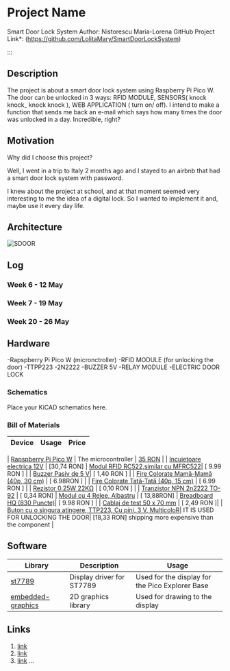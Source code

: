 # Project Name

Smart Door Lock System 
Author: Nistorescu Maria-Lorena
GitHub Project Link*: (https://github.com/LolitaMary/SmartDoorLockSystem)

:::

## Description

The project is about a smart door lock system using Raspberry Pi Pico W. 
The door can be unlocked in 3 ways: RFID MODULE, SENSORS( knock knock_ knock knock ), WEB APPLICATION ( turn on/ off).
I intend to make a function that sends me back an e-mail which says how many times the door was unlocked in a day. Incredible, right?

## Motivation

Why did I choose this project?

Well, I went in a trip to Italy 2 months ago and I stayed to an airbnb that had a smart door lock system with password.

I knew about the project at school, and at that moment seemed very interesting to me the idea of a digital lock.
So I wanted to implement it and, maybe use it every day life.


## Architecture 

![SDOOR](https://github.com/UPB-FILS-MA/upb-fils-ma.github.io/assets/120091173/9e9a5397-384d-43d5-ad6c-95f6c4b8de39)

## Log

<!-- write every week your progress here -->

### Week 6 - 12 May

### Week 7 - 19 May

### Week 20 - 26 May

## Hardware

-Rapspberry Pi Pico W (micronctroller)
-RFID MODULE (for unlocking the door)
-TTPP223
-2N2222
-BUZZER 5V
-RELAY MODULE
-ELECTRIC DOOR LOCK


### Schematics

Place your KiCAD schematics here.

### Bill of Materials

<!-- Fill out this table with all the hardware components that you might need.

The format is 

| [Device](link://to/device) | This is used ... | [price](link://to/store) |



-->

| Device | Usage | Price |
|--------|--------|-------|

| [Rapspberry Pi Pico W](https://www.raspberrypi.com/documentation/microcontrollers/raspberry-pi-pico.html) | The microcontroller | [35 RON](https://www.optimusdigital.ro/en/raspberry-pi-boards/12394-raspberry-pi-pico-w.html) |
| [Incuietoare electrica 12V](https://cleste.ro/incuietoare-electrica-12v.html) | [30,74 RON] 
| [Modul RFID RC522,similar cu MFRC522](https://www.optimusdigital.ro/ro/cautare?controller=search&orderby=position&orderway=desc&search_query=Modul+RFID+RC522+%28similar+cu+MFRC522%29&submit_search= )| [  9.99 RON ] |
| [Buzzer Pasiv de 5 V](https://www.optimusdigital.ro/ro/audio-buzzere/634-buzzer-pasiv-de-5-v.html?search_query=Buzzer+Pasiv+de+5+V%09+%09&results=15)| [ 1,40 RON ] |
| [Fire Colorate Mamă-Mamă (40p, 30 cm)](https://www.optimusdigital.ro/ro/fire-fire-mufate/881-set-fire-mama-mama-40p-15-cm.html?search_query=%09Fire+Colorate+Mama-Mama+%2840p%2C+30+cm%29+%09&results=10) | [ 6.98RON ] |
| [Fire Colorate Tată-Tată (40p, 15 cm)]( https://www.optimusdigital.ro/ro/fire-fire-mufate/884-set-fire-tata-tata-40p-10-cm.html?search_query=%09Fire+Colorate+Tata-Tata+%2840p%2C+15+cm%29&results=10) | [ 6.99 RON  ] |
|  [Rezistor 0.25W 22KΩ](https://www.optimusdigital.ro/ro/componente-electronice-rezistoare/858-rezistor-025w-18k.html?search_query=rezistor&results=120 ) | [  0,10 RON ] |
|  [Tranzistor NPN 2n2222 TO-92](https://www.optimusdigital.ro/ro/componente-electronice-tranzistoare/935-tranzistor-s9013-npn-50-pcs-set.html?search_query=Tranzistor+NPN+2n2222+TO-92&results=9) | [ 0,34 RON]
|  [Modul cu 4 Relee, Albastru]( https://www.optimusdigital.ro/ro/electronica-de-putere-module-cu-releu/478-modul-releu-cu-4-canale-albastru.html?search_query=Modul+cu+4+Relee%2C+Albastru&results=3) | [ 13,88RON]
|  [Breadboard HQ (830 Puncte)](https://www.optimusdigital.ro/ro/prototipare-breadboard-uri/8-breadboard-830-points.html?search_query=Breadboard+HQ+%28830+Puncte%29&results=12)|  [ 9.98 RON ] |
|  [Cablaj de test 50 x 70 mm](https://www.optimusdigital.ro/ro/cautare?controller=search&orderby=position&orderway=desc&search_query=Cablaj+de+test+50+x+70+mm&submit_search=) | [ 2,49 RON  ]|
|  [Buton cu o singura atingere, TTP223, Cu pini, 3 V, MulticoloR](https://www.emag.ro/buton-cu-o-singura-atingere-ttp223-cu-pini-3-v-multicolor-ttp223-mod-1ch/pd/DC6798MBM/)| IT IS USED FOR UNLOCKING THE DOOR| [18,33 RON] shipping more expensive than the component |



## Software

| Library | Description | Usage |
|---------|-------------|-------|
| [st7789](https://github.com/almindor/st7789) | Display driver for ST7789 | Used for the display for the Pico Explorer Base |
| [embedded-graphics](https://github.com/embedded-graphics/embedded-graphics) | 2D graphics library | Used for drawing to the display |

## Links

<!-- Add a few links that inspired you and that you think you will use for your project -->

1. [link](https://www.youtube.com/watch?v=LfptYHFc6xU&t=609s)
2. [link](https://youtube.com/shorts/94idGywsd70?si=_esn9RnLSelw9FPq)
3. [link](https://www.youtube.com/watch?v=VP0qLUOdvuU)
...
